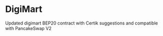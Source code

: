 # DigiMart
Updated digimart BEP20 contract with Certik suggestions and compatible with PancakeSwap V2 
